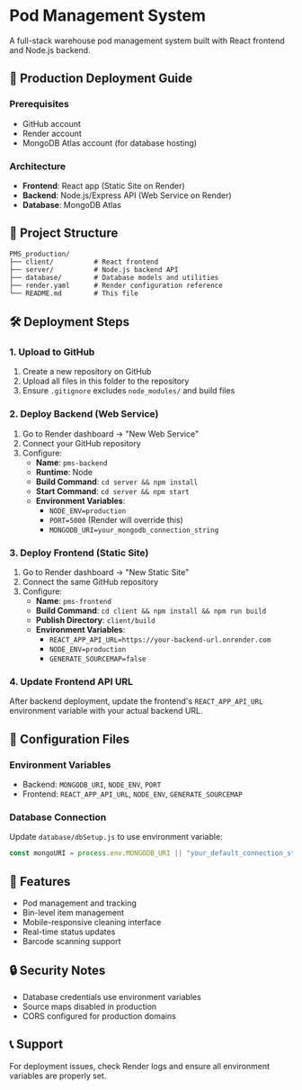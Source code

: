 # Pod Management System

A full-stack warehouse pod management system built with React frontend and Node.js backend.

## 🚀 **Production Deployment Guide**

### **Prerequisites**

- GitHub account
- Render account
- MongoDB Atlas account (for database hosting)

### **Architecture**

- **Frontend**: React app (Static Site on Render)
- **Backend**: Node.js/Express API (Web Service on Render)
- **Database**: MongoDB Atlas

## 📁 **Project Structure**

```
PMS_production/
├── client/          # React frontend
├── server/          # Node.js backend API
├── database/        # Database models and utilities
├── render.yaml      # Render configuration reference
└── README.md        # This file
```

## 🛠️ **Deployment Steps**

### **1. Upload to GitHub**

1. Create a new repository on GitHub
2. Upload all files in this folder to the repository
3. Ensure `.gitignore` excludes `node_modules/` and build files

### **2. Deploy Backend (Web Service)**

1. Go to Render dashboard → "New Web Service"
2. Connect your GitHub repository
3. Configure:
   - **Name**: `pms-backend`
   - **Runtime**: Node
   - **Build Command**: `cd server && npm install`
   - **Start Command**: `cd server && npm start`
   - **Environment Variables**:
     - `NODE_ENV=production`
     - `PORT=5000` (Render will override this)
     - `MONGODB_URI=your_mongodb_connection_string`

### **3. Deploy Frontend (Static Site)**

1. Go to Render dashboard → "New Static Site"
2. Connect the same GitHub repository
3. Configure:
   - **Name**: `pms-frontend`
   - **Build Command**: `cd client && npm install && npm run build`
   - **Publish Directory**: `client/build`
   - **Environment Variables**:
     - `REACT_APP_API_URL=https://your-backend-url.onrender.com`
     - `NODE_ENV=production`
     - `GENERATE_SOURCEMAP=false`

### **4. Update Frontend API URL**

After backend deployment, update the frontend's `REACT_APP_API_URL` environment variable with your actual backend URL.

## 🔧 **Configuration Files**

### **Environment Variables**

- Backend: `MONGODB_URI`, `NODE_ENV`, `PORT`
- Frontend: `REACT_APP_API_URL`, `NODE_ENV`, `GENERATE_SOURCEMAP`

### **Database Connection**

Update `database/dbSetup.js` to use environment variable:

```javascript
const mongoURI = process.env.MONGODB_URI || "your_default_connection_string";
```

## 📱 **Features**

- Pod management and tracking
- Bin-level item management
- Mobile-responsive cleaning interface
- Real-time status updates
- Barcode scanning support

## 🔒 **Security Notes**

- Database credentials use environment variables
- Source maps disabled in production
- CORS configured for production domains

## 📞 **Support**

For deployment issues, check Render logs and ensure all environment variables are properly set.
